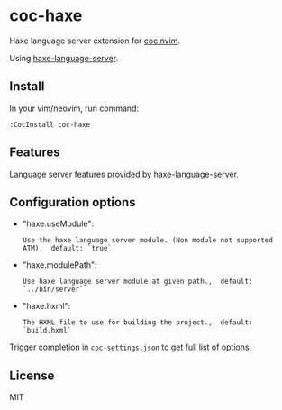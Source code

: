 # coc-haxe

Haxe language server extension for [coc.nvim](https://github.com/neoclide/coc.nvim).

Using [haxe-language-server](https://github.com/vshaxe/haxe-language-server).

## Install

In your vim/neovim, run command:

```
:CocInstall coc-haxe
```

## Features

Language server features provided by [haxe-language-server](https://github.com/vshaxe/haxe-language-server).

## Configuration options

- "haxe.useModule":

      Use the haxe language server module. (Non module not supported ATM),  default: `true`

- "haxe.modulePath":

      Use haxe language server module at given path.,  default: `../bin/server`

- "haxe.hxml":

      The HXML file to use for building the project.,  default: `build.hxml`


Trigger completion in `coc-settings.json` to get full list of options.

## License

MIT
